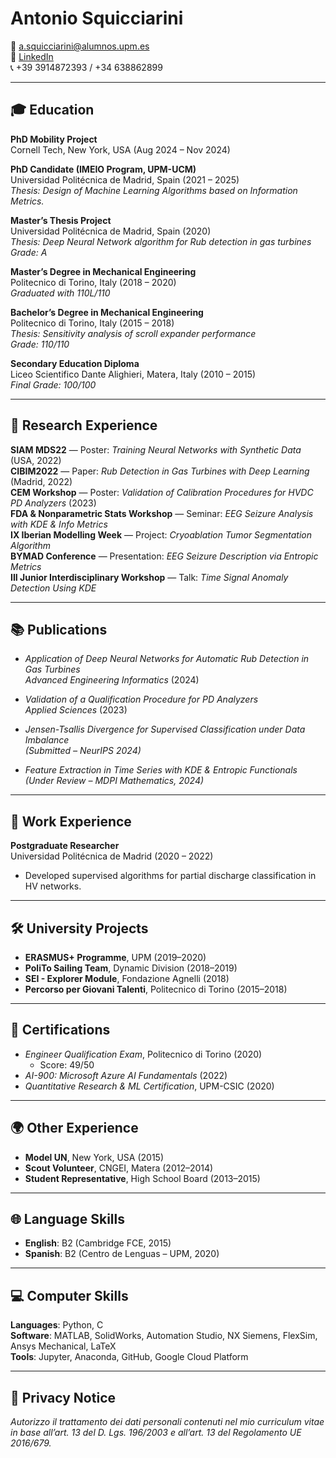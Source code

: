 # Antonio Squicciarini

📧 [a.squicciarini@alumnos.upm.es](mailto:a.squicciarini@alumnos.upm.es)  
🔗 [LinkedIn](https://linkedin.com/in/antonio-squicciarini-8b83b3118)  
📞 +39 3914872393 / +34 638862899

---

## 🎓 Education

**PhD Mobility Project**  
Cornell Tech, New York, USA (Aug 2024 – Nov 2024)

**PhD Candidate (IMEIO Program, UPM-UCM)**  
Universidad Politécnica de Madrid, Spain (2021 – 2025)  
*Thesis: Design of Machine Learning Algorithms based on Information Metrics.*

**Master’s Thesis Project**  
Universidad Politécnica de Madrid, Spain (2020)  
*Thesis: Deep Neural Network algorithm for Rub detection in gas turbines*  
*Grade: A*

**Master’s Degree in Mechanical Engineering**  
Politecnico di Torino, Italy (2018 – 2020)  
*Graduated with 110L/110*

**Bachelor’s Degree in Mechanical Engineering**  
Politecnico di Torino, Italy (2015 – 2018)  
*Thesis: Sensitivity analysis of scroll expander performance*  
*Grade: 110/110*

**Secondary Education Diploma**  
Liceo Scientifico Dante Alighieri, Matera, Italy (2010 – 2015)  
*Final Grade: 100/100*

---

## 🔬 Research Experience

**SIAM MDS22** — Poster: *Training Neural Networks with Synthetic Data* (USA, 2022)  
**CIBIM2022** — Paper: *Rub Detection in Gas Turbines with Deep Learning* (Madrid, 2022)  
**CEM Workshop** — Poster: *Validation of Calibration Procedures for HVDC PD Analyzers* (2023)  
**FDA & Nonparametric Stats Workshop** — Seminar: *EEG Seizure Analysis with KDE & Info Metrics*  
**IX Iberian Modelling Week** — Project: *Cryoablation Tumor Segmentation Algorithm*  
**BYMAD Conference** — Presentation: *EEG Seizure Description via Entropic Metrics*  
**III Junior Interdisciplinary Workshop** — Talk: *Time Signal Anomaly Detection Using KDE*

---

## 📚 Publications

- *Application of Deep Neural Networks for Automatic Rub Detection in Gas Turbines*  
  _Advanced Engineering Informatics_ (2024)

- *Validation of a Qualification Procedure for PD Analyzers*  
  _Applied Sciences_ (2023)

- *Jensen-Tsallis Divergence for Supervised Classification under Data Imbalance*  
  _(Submitted – NeurIPS 2024)_

- *Feature Extraction in Time Series with KDE & Entropic Functionals*  
  _(Under Review – MDPI Mathematics, 2024)_

---

## 💼 Work Experience

**Postgraduate Researcher**  
Universidad Politécnica de Madrid (2020 – 2022)  
- Developed supervised algorithms for partial discharge classification in HV networks.

---

## 🛠 University Projects

- **ERASMUS+ Programme**, UPM (2019–2020)  
- **PoliTo Sailing Team**, Dynamic Division (2018–2019)  
- **SEI - Explorer Module**, Fondazione Agnelli (2018)  
- **Percorso per Giovani Talenti**, Politecnico di Torino (2015–2018)

---

## 📜 Certifications

- *Engineer Qualification Exam*, Politecnico di Torino (2020)  
  - Score: 49/50  
- *AI-900: Microsoft Azure AI Fundamentals* (2022)  
- *Quantitative Research & ML Certification*, UPM-CSIC (2020)

---

## 🌍 Other Experience

- **Model UN**, New York, USA (2015)  
- **Scout Volunteer**, CNGEI, Matera (2012–2014)  
- **Student Representative**, High School Board (2013–2015)

---

## 🌐 Language Skills

- **English**: B2 (Cambridge FCE, 2015)  
- **Spanish**: B2 (Centro de Lenguas – UPM, 2020)

---

## 💻 Computer Skills

**Languages**: Python, C  
**Software**: MATLAB, SolidWorks, Automation Studio, NX Siemens, FlexSim, Ansys Mechanical, LaTeX  
**Tools**: Jupyter, Anaconda, GitHub, Google Cloud Platform

---

## 🔐 Privacy Notice

*Autorizzo il trattamento dei dati personali contenuti nel mio curriculum vitae in base all’art. 13 del D. Lgs. 196/2003 e all’art. 13 del Regolamento UE 2016/679.*
